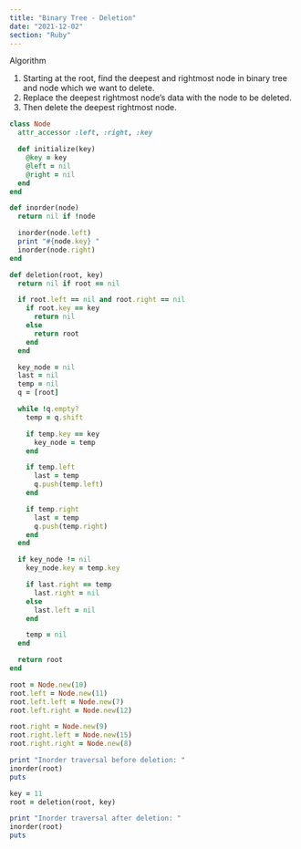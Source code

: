 ```yaml
---
title: "Binary Tree - Deletion"
date: "2021-12-02"
section: "Ruby"
---
```


Algorithm
1. Starting at the root, find the deepest and rightmost node in binary tree and node which we want to delete. 
2. Replace the deepest rightmost node’s data with the node to be deleted. 
3. Then delete the deepest rightmost node.

```rb
class Node
  attr_accessor :left, :right, :key

  def initialize(key)
    @key = key 
    @left = nil 
    @right = nil
  end
end

def inorder(node)
  return nil if !node 

  inorder(node.left)
  print "#{node.key} "
  inorder(node.right)
end

def deletion(root, key)
  return nil if root == nil

  if root.left == nil and root.right == nil 
    if root.key == key 
      return nil 
    else 
      return root 
    end
  end 

  key_node = nil
  last = nil
  temp = nil
  q = [root]

  while !q.empty?
    temp = q.shift 

    if temp.key == key 
      key_node = temp 
    end

    if temp.left 
      last = temp
      q.push(temp.left)
    end 

    if temp.right 
      last = temp
      q.push(temp.right)
    end
  end

  if key_node != nil  
    key_node.key = temp.key

    if last.right == temp 
      last.right = nil 
    else 
      last.left = nil
    end

    temp = nil
  end

  return root
end

root = Node.new(10)
root.left = Node.new(11)
root.left.left = Node.new(7)
root.left.right = Node.new(12)

root.right = Node.new(9)
root.right.left = Node.new(15)
root.right.right = Node.new(8)

print "Inorder traversal before deletion: "
inorder(root)
puts 

key = 11
root = deletion(root, key)

print "Inorder traversal after deletion: "
inorder(root)
puts
```